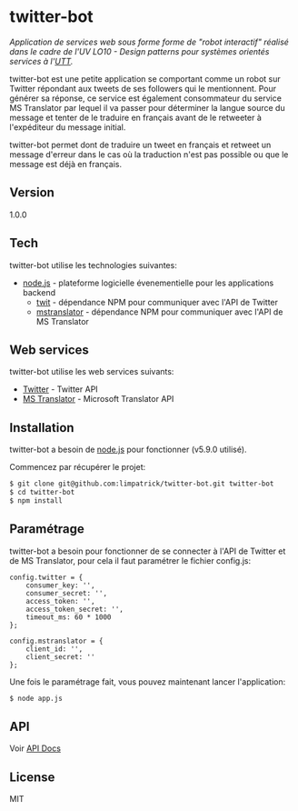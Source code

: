 # twitter-bot

*Application de services web sous forme forme de "robot interactif" réalisé dans le cadre de l'UV LO10 - Design patterns pour systèmes orientés services à l'[UTT](http://www.utt.fr).*

twitter-bot est une petite application se comportant comme un robot sur Twitter répondant aux tweets de ses followers qui le mentionnent. Pour générer sa réponse, ce service est également consommateur du service MS Translator par lequel il va passer pour déterminer la langue source du message et tenter de le traduire en français avant de le retweeter à l'expéditeur du message initial.

twitter-bot permet dont de traduire un tweet en français et retweet un message d'erreur dans le cas où la traduction n'est pas possible ou que le message est déjà en français.

## Version
1.0.0

## Tech

twitter-bot utilise les technologies suivantes:

* [node.js](https://nodejs.org) - plateforme logicielle évenementielle pour les applications backend
	* [twit](https://www.npmjs.com/package/twit) - dépendance NPM pour communiquer avec l'API de Twitter
	* [mstranslator](https://www.npmjs.com/package/mstranslator) - dépendance NPM pour communiquer avec l'API de MS Translator

## Web services

twitter-bot utilise les web services suivants:

* [Twitter](https://dev.twitter.com) - Twitter API
* [MS Translator](https://www.microsoft.com/en-us/translator/translatorapi.aspx) - Microsoft Translator API

## Installation

twitter-bot a besoin de [node.js](https://nodejs.org/) pour fonctionner (v5.9.0 utilisé).

Commencez par récupérer le projet:

```sh
$ git clone git@github.com:limpatrick/twitter-bot.git twitter-bot
$ cd twitter-bot
$ npm install
```

## Paramétrage

twitter-bot a besoin pour fonctionner de se connecter à l'API de Twitter et de MS Translator, pour cela il faut paramétrer le fichier config.js:

    config.twitter = {
    	consumer_key: '',
    	consumer_secret: '',
    	access_token: '',
    	access_token_secret: '',
    	timeout_ms: 60 * 1000
    };
    
    config.mstranslator = {
    	client_id: '',
    	client_secret: ''
    };

Une fois le paramétrage fait, vous pouvez maintenant lancer l'application:

```sh
$ node app.js
```

## API

Voir [API Docs](https://github.com/limpatrick/twitter-bot/blob/master/API.md)

License
----

MIT